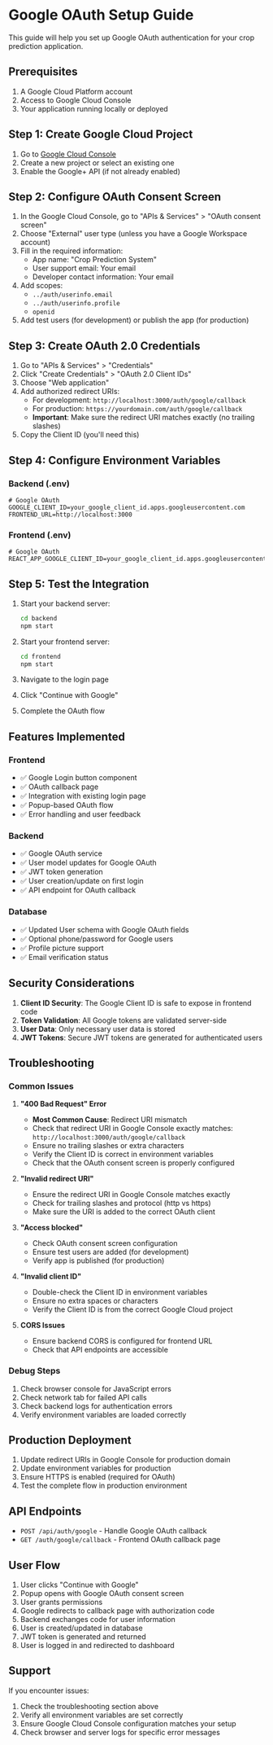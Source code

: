 # Google OAuth Setup Guide

This guide will help you set up Google OAuth authentication for your crop prediction application.

## Prerequisites

1. A Google Cloud Platform account
2. Access to Google Cloud Console
3. Your application running locally or deployed

## Step 1: Create Google Cloud Project

1. Go to [Google Cloud Console](https://console.cloud.google.com/)
2. Create a new project or select an existing one
3. Enable the Google+ API (if not already enabled)

## Step 2: Configure OAuth Consent Screen

1. In the Google Cloud Console, go to "APIs & Services" > "OAuth consent screen"
2. Choose "External" user type (unless you have a Google Workspace account)
3. Fill in the required information:
   - App name: "Crop Prediction System"
   - User support email: Your email
   - Developer contact information: Your email
4. Add scopes:
   - `../auth/userinfo.email`
   - `../auth/userinfo.profile`
   - `openid`
5. Add test users (for development) or publish the app (for production)

## Step 3: Create OAuth 2.0 Credentials

1. Go to "APIs & Services" > "Credentials"
2. Click "Create Credentials" > "OAuth 2.0 Client IDs"
3. Choose "Web application"
4. Add authorized redirect URIs:
   - For development: `http://localhost:3000/auth/google/callback`
   - For production: `https://yourdomain.com/auth/google/callback`
   - **Important**: Make sure the redirect URI matches exactly (no trailing slashes)
5. Copy the Client ID (you'll need this)

## Step 4: Configure Environment Variables

### Backend (.env)
```env
# Google OAuth
GOOGLE_CLIENT_ID=your_google_client_id.apps.googleusercontent.com
FRONTEND_URL=http://localhost:3000
```

### Frontend (.env)
```env
# Google OAuth
REACT_APP_GOOGLE_CLIENT_ID=your_google_client_id.apps.googleusercontent.com
```

## Step 5: Test the Integration

1. Start your backend server:
   ```bash
   cd backend
   npm start
   ```

2. Start your frontend server:
   ```bash
   cd frontend
   npm start
   ```

3. Navigate to the login page
4. Click "Continue with Google"
5. Complete the OAuth flow

## Features Implemented

### Frontend
- ✅ Google Login button component
- ✅ OAuth callback page
- ✅ Integration with existing login page
- ✅ Popup-based OAuth flow
- ✅ Error handling and user feedback

### Backend
- ✅ Google OAuth service
- ✅ User model updates for Google OAuth
- ✅ JWT token generation
- ✅ User creation/update on first login
- ✅ API endpoint for OAuth callback

### Database
- ✅ Updated User schema with Google OAuth fields
- ✅ Optional phone/password for Google users
- ✅ Profile picture support
- ✅ Email verification status

## Security Considerations

1. **Client ID Security**: The Google Client ID is safe to expose in frontend code
2. **Token Validation**: All Google tokens are validated server-side
3. **User Data**: Only necessary user data is stored
4. **JWT Tokens**: Secure JWT tokens are generated for authenticated users

## Troubleshooting

### Common Issues

1. **"400 Bad Request" Error**
   - **Most Common Cause**: Redirect URI mismatch
   - Check that redirect URI in Google Console exactly matches: `http://localhost:3000/auth/google/callback`
   - Ensure no trailing slashes or extra characters
   - Verify the Client ID is correct in environment variables
   - Check that the OAuth consent screen is properly configured

2. **"Invalid redirect URI"**
   - Ensure the redirect URI in Google Console matches exactly
   - Check for trailing slashes and protocol (http vs https)
   - Make sure the URI is added to the correct OAuth client

3. **"Access blocked"**
   - Check OAuth consent screen configuration
   - Ensure test users are added (for development)
   - Verify app is published (for production)

4. **"Invalid client ID"**
   - Double-check the Client ID in environment variables
   - Ensure no extra spaces or characters
   - Verify the Client ID is from the correct Google Cloud project

5. **CORS Issues**
   - Ensure backend CORS is configured for frontend URL
   - Check that API endpoints are accessible

### Debug Steps

1. Check browser console for JavaScript errors
2. Check network tab for failed API calls
3. Check backend logs for authentication errors
4. Verify environment variables are loaded correctly

## Production Deployment

1. Update redirect URIs in Google Console for production domain
2. Update environment variables for production
3. Ensure HTTPS is enabled (required for OAuth)
4. Test the complete flow in production environment

## API Endpoints

- `POST /api/auth/google` - Handle Google OAuth callback
- `GET /auth/google/callback` - Frontend OAuth callback page

## User Flow

1. User clicks "Continue with Google"
2. Popup opens with Google OAuth consent screen
3. User grants permissions
4. Google redirects to callback page with authorization code
5. Backend exchanges code for user information
6. User is created/updated in database
7. JWT token is generated and returned
8. User is logged in and redirected to dashboard

## Support

If you encounter issues:
1. Check the troubleshooting section above
2. Verify all environment variables are set correctly
3. Ensure Google Cloud Console configuration matches your setup
4. Check browser and server logs for specific error messages
